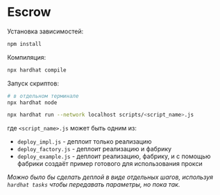 # Escrow

Установка зависимостей:

```bash
npm install
```

Компиляция:

```bash
npx hardhat compile
```

Запуск скриптов:

```bash
# в отдельном терминале
npx hardhat node
```

```bash
npx hardhat run --network localhost scripts/<script_name>.js
```
где `<script_name>.js` может быть одним из:
* `deploy_impl.js` - деплоит только реализацию
* `deploy_factory.js` - деплоит реализацию и фабрику
* `deploy_example.js` - деплоит реализацию, фабрику, и с помощью фабрики создаёт пример готового для использования прокси

*Можно было бы сделать деплой в виде отдельных шагов, используя `hardhat tasks` чтобы передавать параметры, но пока так.*